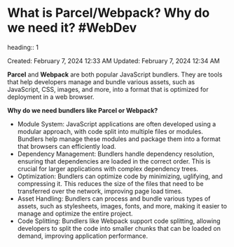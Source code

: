 # What is Parcel/Webpack? Why do we need it? #WebDev 
heading:: 1

Created: February 7, 2024 12:33 AM
Updated: February 7, 2024 12:34 AM

**Parcel** and **Webpack** are both popular JavaScript bundlers. They are tools that help developers manage and bundle various assets, such as JavaScript, CSS, images, and more, into a format that is optimized for deployment in a web browser.

**Why do we need bundlers like Parcel or Webpack?**
- Module System: JavaScript applications are often developed using a modular approach, with code split into multiple files or modules. Bundlers help manage these modules and package them into a format that browsers can efficiently load.
- Dependency Management: Bundlers handle dependency resolution, ensuring that dependencies are loaded in the correct order. This is crucial for larger applications with complex dependency trees.
- Optimization: Bundlers can optimize code by minimizing, uglifying, and compressing it. This reduces the size of the files that need to be transferred over the network, improving page load times.
- Asset Handling: Bundlers can process and bundle various types of assets, such as stylesheets, images, fonts, and more, making it easier to manage and optimize the entire project.
- Code Splitting: Bundlers like Webpack support code splitting, allowing developers to split the code into smaller chunks that can be loaded on demand, improving application performance.